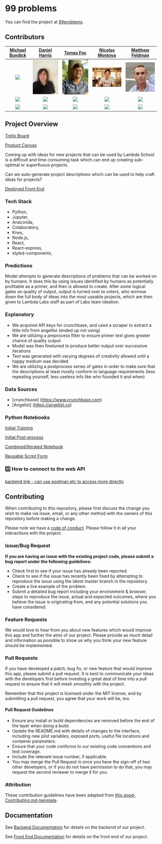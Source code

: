 # 99 problems 

You can find the project at [99problems](ninenineproblems.com).

## Contributors


|                                       [Michael Bundick](https://github.com/)                                        |                                       [Daniel Harris](https://github.com/)                                        |                                       [Tomas Fox](https://github.com/)                                        |                                       [Nicolas Montoya](https://github.com/)                                        |                                       [Matthew Feldman](https://github.com/)                                        |
| :-----------------------------------------------------------------------------------------------------------: | :-----------------------------------------------------------------------------------------------------------: | :-----------------------------------------------------------------------------------------------------------: | :-----------------------------------------------------------------------------------------------------------: | :-----------------------------------------------------------------------------------------------------------: |
|                      [<img src="./img/michaelbundick.png" width = "200" />](https://github.com/bundickm)                       |                      [<img src="./img/daniel.png" width = "200" class="rotateimg270" />](https://github.com/veritaem)                       |                      [<img src="./img/tomasfox.jpg" width = "200" />](https://github.com/tomfox1)                       |                      [<img src="./img/127A9539-1.jpg" width = "200" />](https://github.com/NicoMontoya)                       |                      [<img src="./img/Matt.jpeg" width = "200" />](https://github.com/matt0418)                       |
|                 [<img src="https://github.com/favicon.ico" width="15"> ](https://github.com/bundickm)                 |            [<img src="https://github.com/favicon.ico" width="15"> ](https://github.com/veritaem)             |           [<img src="https://github.com/favicon.ico" width="15"> ](https://github.com/tomfox1)            |          [<img src="https://github.com/favicon.ico" width="15"> ](https://github.com/NicoMontoya)           |            [<img src="https://github.com/favicon.ico" width="15"> ](https://github.com/matt0418)             |
| [ <img src="https://static.licdn.com/sc/h/al2o9zrvru7aqj8e1x2rzsrca" width="15"> ](https://www.linkedin.com/in/michael-bundick/) | [ <img src="https://static.licdn.com/sc/h/al2o9zrvru7aqj8e1x2rzsrca" width="15"> ](https://www.linkedin.com/in/daniel-harris-45a417176/) | [ <img src="https://static.licdn.com/sc/h/al2o9zrvru7aqj8e1x2rzsrca" width="15"> ](https://www.linkedin.com/in/tomasfox1/) | [ <img src="https://static.licdn.com/sc/h/al2o9zrvru7aqj8e1x2rzsrca" width="15"> ](https://www.linkedin.com/in/nico-montoya/) | [ <img src="https://static.licdn.com/sc/h/al2o9zrvru7aqj8e1x2rzsrca" width="15"> ](https://www.linkedin.com/in/matthew-r-feldman/) |

## Project Overview


 [Trello Board](https://trello.com/b/he82E7wv/labs-15-pain-point)

 [Product Canvas](https://www.notion.so/Pain-Point-Radar-d6bb1298df424fe694c16df3885c23ff)

Coming up with ideas for new projects that can be used by Lambda School is a difficult and time consuming task which can end up creating sub-optimal or superfluous projects. 

Can we auto-generate project descriptions which can be used to help craft ideas for projects?

[Deployed Front End](https://www.ninenineproblems.com)

### Tech Stack

- Python,
- Jupyter,
- Anaconda,
- Colaboratory,
- Knex,
- Node.js,
- React,
- React-express,
- styled-components,

### Predictions

Model attempts to generate descriptions of problems that can be worked on by humans.  It does this by using issues identified by humans as potentially profitable as a primer, and then is allowed to create.  After some logical gates on quality of output, output is turned over to voters, who winnow down the full body of ideas into the most useable projects, which are then given to Lambda Labs staff as part of Labs team ideation.

### Explanatory 

- We acquired API keys for crunchbase, and used a scraper to extract a little info from angellist (ended up not using)
- We are utilizing a preprocess filter to ensure primer text gives greater chance of quality output
- Model was then finetuned to produce better output over successive iterations
- Text was generated with varying degrees of creativity allowed until a happy medium was decided
- We are utilizing a postprocess series of gates in order to make sure that the descriptions at least mostly conform to language requirements (less repeating yourself, less useless info like who founded it and when)

### Data Sources

-   [crunchbase] (https://www.crunchbase.com)
-   [Angelist] (https://angelist.co)

### Python Notebooks

[Initial Training](https://github.com/labs15-pain-point/Data-Science/blob/master/notebooks/training_the_mid_size_GPT_2_model.ipynb)

[Initial Post-process](https://github.com/labs15-pain-point/Data-Science/blob/master/notebooks/GPT_2_Simple_Post_Processing.ipynb)

[Combined/Iterated Notebook](https://github.com/labs15-pain-point/Data-Science/blob/master/notebooks/Pain_Point_Finder_MVP_1.ipynb)

[Reusable Script Form](https://github.com/labs15-pain-point/Data-Science/blob/master/script/script1.py)

### 3️⃣ How to connect to the web API

[backend link - can use postman etc to access more directly](https://github.com/labs15-pain-point/backend)

## Contributing

When contributing to this repository, please first discuss the change you wish to make via issue, email, or any other method with the owners of this repository before making a change.

Please note we have a [code of conduct](./guidelines/code_of_conduct.md.md). Please follow it in all your interactions with the project.

### Issue/Bug Request

 **If you are having an issue with the existing project code, please submit a bug report under the following guidelines:**
 - Check first to see if your issue has already been reported.
 - Check to see if the issue has recently been fixed by attempting to reproduce the issue using the latest master branch in the repository.
 - Create a live example of the problem.
 - Submit a detailed bug report including your environment & browser, steps to reproduce the issue, actual and expected outcomes,  where you believe the issue is originating from, and any potential solutions you have considered.

### Feature Requests

We would love to hear from you about new features which would improve this app and further the aims of our project. Please provide as much detail and information as possible to show us why you think your new feature should be implemented.

### Pull Requests

If you have developed a patch, bug fix, or new feature that would improve this app, please submit a pull request. It is best to communicate your ideas with the developers first before investing a great deal of time into a pull request to ensure that it will mesh smoothly with the project.

Remember that this project is licensed under the MIT license, and by submitting a pull request, you agree that your work will be, too.

#### Pull Request Guidelines

- Ensure any install or build dependencies are removed before the end of the layer when doing a build.
- Update the README.md with details of changes to the interface, including new plist variables, exposed ports, useful file locations and container parameters.
- Ensure that your code conforms to our existing code conventions and test coverage.
- Include the relevant issue number, if applicable.
- You may merge the Pull Request in once you have the sign-off of two other developers, or if you do not have permission to do that, you may request the second reviewer to merge it for you.

### Attribution

These contribution guidelines have been adapted from [this good-Contributing.md-template](https://gist.github.com/PurpleBooth/b24679402957c63ec426).

## Documentation

See [Backend Documentation](https://github.com/labs15-pain-point/backend/blob/master/README.md) for details on the backend of our project.

See [Front End Documentation](https://github.com/labs15-pain-point/frontend/blob/master/README.md) for details on the front end of our project.
